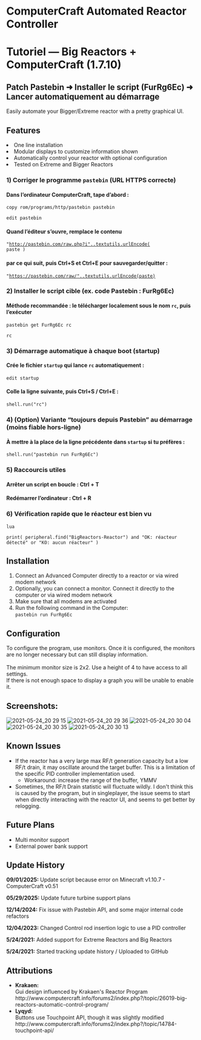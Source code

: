 # ComputerCraft Automated Reactor Controller
# Tutoriel — Big Reactors + ComputerCraft (1.7.10)
## Patch Pastebin ➜ Installer le script (FurRg6Ec) ➜ Lancer automatiquement au démarrage


Easily automate your Bigger/Extreme reactor with a pretty graphical UI. <br />

## Features
  <bl>
  <li>One line installation</li>
  <li>Modular displays to customize information shown</li>
  <li>Automatically control your reactor with optional configuration</li>
  <li>Tested on Extreme and Bigger Reactors</li>
  </bl>

### 1) Corriger le programme `pastebin` (URL HTTPS correcte)
#### Dans l’ordinateur ComputerCraft, tape d’abord :
<code>copy rom/programs/http/pastebin pastebin</code>

<code>edit pastebin</code>

#### Quand l’éditeur s’ouvre, remplace le contenu 
<code>"http://pastebin.com/raw.php?i"..textutils.urlEncode( paste )</code>

#### par ce qui suit, puis Ctrl+S et Ctrl+E pour sauvegarder/quitter :
<code>"https://pastebin.com/raw/"..textutils.urlEncode(paste)</code>

### 2) Installer le script cible (ex. code Pastebin : FurRg6Ec)
#### Méthode recommandée : le télécharger localement sous le nom `rc`, puis l’exécuter
<code>pastebin get FurRg6Ec rc</code>

<code>rc</code>

### 3) Démarrage automatique à chaque boot (startup)
#### Crée le fichier `startup` qui lance `rc` automatiquement :
<code>edit startup</code>

#### Colle la ligne suivante, puis Ctrl+S / Ctrl+E :
<code>shell.run("rc")</code>

### 4) (Option) Variante “toujours depuis Pastebin” au démarrage (moins fiable hors-ligne)
#### À mettre à la place de la ligne précédente dans `startup` si tu préfères :
<code>shell.run("pastebin run FurRg6Ec")</code>

### 5) Raccourcis utiles
#### Arrêter un script en boucle :  Ctrl + T
#### Redémarrer l’ordinateur :     Ctrl + R

### 6) Vérification rapide que le réacteur est bien vu
<code>lua</code>

<code>print( peripheral.find("BigReactors-Reactor") and "OK: réacteur détecté" or "KO: aucun réacteur" )</code>





## Installation
  <ol>
    <li>
      Connect an Advanced Computer directly to a reactor or via wired modem network
    </li>
    <li>
      Optionally, you can connect a monitor. Connect it directly to the computer or via wired modem network
    </li>
    <li>
       Make sure that all modems are activated
    </li>
    <li>
      Run the following command in the Computer: <br />
      <code>pastebin run FurRg6Ec</code>
    </li>
  </ol>




## Configuration
  To configure the program, use monitors. Once it is configured,
  the monitors are no longer necessary but can still display information. <br /><br />
  The minimum monitor size is 2x2. Use a height of 4 to have access to all settings. <br />
  If there is not enough space to display a graph you will be unable to enable it.
## Screenshots:
![2021-05-24_20 29 15](https://user-images.githubusercontent.com/18647702/119422445-19adba00-bccf-11eb-95db-68c728e72555.png)
![2021-05-24_20 29 36](https://user-images.githubusercontent.com/18647702/119422446-1a465080-bccf-11eb-85c4-6e60e31b2869.png)
![2021-05-24_20 30 04](https://user-images.githubusercontent.com/18647702/119422448-1a465080-bccf-11eb-8c5d-f479c263da62.png)
![2021-05-24_20 30 35](https://user-images.githubusercontent.com/18647702/119422461-25997c00-bccf-11eb-9be3-9b2ad6b355bf.png)
![2021-05-24_20 30 13](https://user-images.githubusercontent.com/18647702/119422464-27fbd600-bccf-11eb-8a38-61909bb6aae8.png)

## Known Issues
- If the reactor has a very large max RF/t generation capacity but a low RF/t drain, it may oscillate around the target buffer. This is a limitation of the specific PID controller implementation used.
  - Workaround: increase the range of the buffer, YMMV
- Sometimes, the RF/t Drain statistic will fluctuate wildly. I don't think this is caused by the program, but in singleplayer, the issue seems to start when directly interacting with the reactor UI, and seems to get better by relogging.

## Future Plans
- Multi monitor support
- External power bank support
  
## Update History
  <b>09/01/2025:</b> Update script because error on Minecraft v1.10.7 - ComputerCraft v0.51 <p>
  <b>05/29/2025:</b> Update future turbine support plans <p>
  <b>12/14/2024:</b> Fix issue with Pastebin API, and some major internal code refactors <p>
  <b>12/04/2023:</b> Changed Control rod insertion logic to use a PID controller <p>
  <b>5/24/2021:</b> Added support for Extreme Reactors and Big Reactors <p>
  <b>5/24/2021:</b> Started tracking update history / Uploaded to GitHub <p>

## Attributions
<ul>
  <li><b>Krakaen: </b><br />
    Gui design influenced by Krakaen's Reactor Program <br />
    http://www.computercraft.info/forums2/index.php?/topic/26019-big-reactors-automatic-control-program/ </li>
  <li><b>Lyqyd: </b><br />
    Buttons use Touchpoint API, though it was slightly modified <br />
    http://www.computercraft.info/forums2/index.php?/topic/14784-touchpoint-api/ </li>
 </ul>
